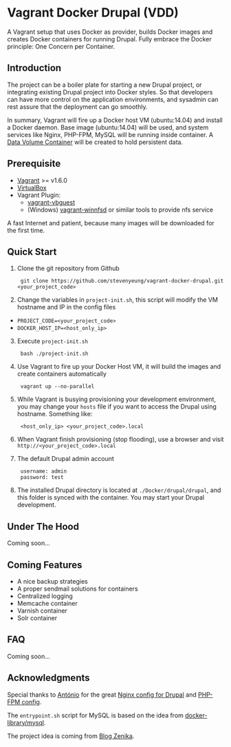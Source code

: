 # Vagrant Docker Drupal (VDD)
A Vagrant setup that uses Docker as provider, builds Docker images and creates Docker containers for running Drupal. Fully embrace the Docker principle: One Concern per Container.

## Introduction
The project can be a boiler plate for starting a new Drupal project, or integrating existing Drupal project into Docker styles. So that developers can have more control on the application environments, and sysadmin can rest assure that the deployment can go smoothly.

In summary, Vagrant will fire up a Docker host VM (ubuntu:14.04)  and install a Docker daemon. Base image (ubuntu:14.04) will be used, and system services like Nginx, PHP-FPM, MySQL will be running inside container. A [Data Volume Container](https://docs.docker.com/userguide/dockervolumes/) will be created to hold persistent data.

## Prerequisite
- [Vagrant](https://www.vagrantup.com/downloads.html) >= v1.6.0
- [VirtualBox](https://www.virtualbox.org/wiki/Downloads)
- Vagrant Plugin:
  - [vagrant-vbguest](https://github.com/dotless-de/vagrant-vbguest)
  - (Windows) [vagrant-winnfsd](https://github.com/GM-Alex/vagrant-winnfsd) or similar tools to provide nfs service

A fast Internet and patient, because many images will be downloaded for the first time.

## Quick Start
1. Clone the git repository from Github

        git clone https://github.com/stevenyeung/vagrant-docker-drupal.git <your_project_code>

2. Change the variables in `project-init.sh`, this script will modify the VM hostname and IP in the config files
  - `PROJECT_CODE=<your_project_code>`
  - `DOCKER_HOST_IP=<host_only_ip>`

3. Execute `project-init.sh`

        bash ./project-init.sh

4. Use Vagrant to fire up your Docker Host VM, it will build the images and create containers automatically

        vagrant up --no-parallel

5. While Vagrant is busying provisioning your development environment, you may change your `hosts` file if you want to access the Drupal using hostname. Something like:

        <host_only_ip> <your_project_code>.local

6. When Vagrant finish provisioning (stop flooding), use a browser and visit `http://<your_project_code>.local`

7. The default Drupal admin account

        username: admin
        password: test

8. The installed Drupal directory is located at `./Docker/drupal/drupal`, and this folder is synced with the container. You may start your Drupal development.

## Under The Hood
Coming soon...

## Coming Features
- A nice backup strategies
- A proper sendmail solutions for containers
- Centralized logging
- Memcache container
- Varnish container
- Solr container

## FAQ
Coming soon...

## Acknowledgments
Special thanks to [António](https://github.com/perusio) for the great [Nginx config for Drupal](https://github.com/perusio/drupal-with-nginx) and [PHP-FPM config](https://github.com/perusio/php-fpm-example-config).

The `entrypoint.sh` script for MySQL is based on the idea from [docker-library/mysql](https://github.com/docker-library/mysql).

The project idea is coming from [Blog Zenika](http://blog.zenika.com/index.php?post/2014/10/07/Setting-up-a-development-environment-using-Docker-and-Vagrant).
